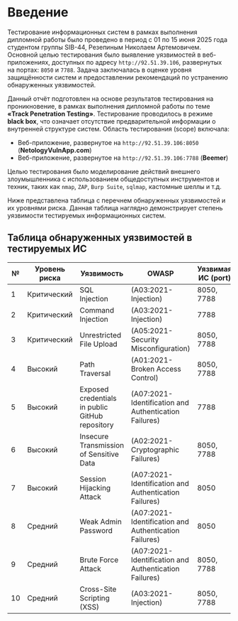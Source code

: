 # Введение

Тестирование информационных систем в рамках выполнения дипломной работы было проведено в период с 01 по 15 июня 2025 года студентом группы SIB-44, Резепиным Николаем Артемовичем. Основной целью тестирования было выявление уязвимостей в веб-приложениях, доступных по адресу `http://92.51.39.106`, развернутых на портах: `8050` и `7788`. Задача заключалась в оценке уровня защищённости систем и предоставлении рекомендаций по устранению обнаруженных уязвимостей.

Данный отчёт подготовлен на основе результатов тестирования на проникновение, в рамках выполнения дипломной работы по теме **«Track Penetration Testing»**. Тестирование проводилось в режиме **black box**, что означает отсутствие предварительной информации о внутренней структуре систем. Область тестирования (scope) включала:

- Веб-приложение, развернутое на `http://92.51.39.106:8050` (**NetologyVulnApp.com**)
- Веб-приложение, развернутое на `http://92.51.39.106:7788` (**Beemer**)

Целью тестирования было моделирование действий внешнего злоумышленника с использованием общедоступных инструментов и техник, таких как `nmap`, `ZAP`, `Burp Suite`, `sqlmap`, кастомные шеллы и т.д.

Ниже представлена таблица с перечнем обнаруженных уязвимостей и их уровнями риска. Данная таблица наглядно демонстрирует степень уязвимости тестируемых информационных систем.

## Таблица обнаруженных уязвимостей в тестируемых ИС

| №  | Уровень риска | Уязвимость                                  | OWASP                                          | Уязвимая ИС (port) |
|----|---------------|---------------------------------------------|------------------------------------------------|--------------------|
| 1  | Критический   | SQL Injection                               | (A03:2021-Injection)                          | 8050, 7788         |
| 2  | Критический   | Command Injection                           | (A03:2021-Injection)                          | 7788               |
| 3  | Критический   | Unrestricted File Upload                    | (A05:2021-Security Misconfiguration)          | 8050, 7788         |
| 4  | Высокий       | Path Traversal                              | (A01:2021-Broken Access Control)              | 8050, 7788         |
| 5  | Высокий       | Exposed credentials in public GitHub repository | (A07:2021-Identification and Authentication Failures) | 7788               |
| 6  | Высокий       | Insecure Transmission of Sensitive Data     | (A02:2021-Cryptographic Failures)             | 8050, 7788         |
| 7  | Высокий       | Session Hijacking Attack                    | (A07:2021-Identification and Authentication Failures) | 8050               |
| 8  | Средний       | Weak Admin Password                         | (A07:2021-Identification and Authentication Failures) | 8050               |
| 9  | Средний       | Brute Force Attack                          | (A07:2021-Identification and Authentication Failures) | 8050, 7788         |
| 10 | Средний       | Cross-Site Scripting (XSS)                  | (A03:2021-Injection)                          | 8050, 7788         |
